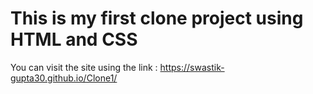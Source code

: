 # This is my first clone project using HTML and CSS
You can visit the site using the link :  https://swastik-gupta30.github.io/Clone1/
